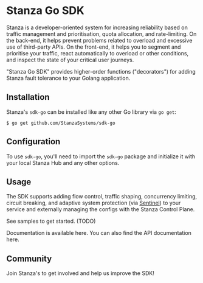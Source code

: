 # Stanza Go SDK

Stanza is a developer-oriented system for increasing reliability based on traffic management and prioritisation, quota allocation, and rate-limiting. On the back-end, it helps prevent problems related to overload and excessive use of third-party APIs. On the front-end, it helps you to segment and prioritise your traffic, react automatically to overload or other conditions, and inspect the state of your critical user journeys.

"Stanza Go SDK" provides higher-order functions ("decorators") for adding Stanza fault tolerance to your Golang application.

## Installation

Stanza's `sdk-go` can be installed like any other Go library via `go get`:

```shell
$ go get github.com/StanzaSystems/sdk-go
```
  
## Configuration

To use `sdk-go`, you'll need to import the `sdk-go` package and initialize it with
your local Stanza Hub and any other options.

## Usage

The SDK supports adding flow control, traffic shaping, concurrency limiting, circuit breaking, and adaptive system protection (via [Sentinel](https://github.com/alibaba/sentinel-golang)) to your service and externally managing the configs with the Stanza Control Plane.

See samples to get started. (TODO)

Documentation is available here. You can also find the API documentation here.

## Community

Join Stanza's <something> to get involved and help us improve the SDK!
